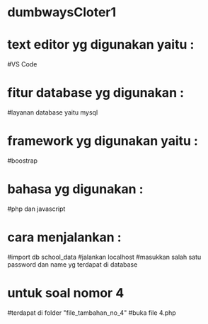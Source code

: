 # dumbwaysCloter1

# text editor yg digunakan yaitu :
#VS Code

# fitur database yg digunakan :
#layanan database yaitu mysql

# framework yg digunakan yaitu :
#boostrap 

# bahasa yg digunakan :
#php dan javascript

# cara menjalankan :
#import db school_data
#jalankan localhost
#masukkan salah satu password dan name yg terdapat di database

# untuk soal nomor 4
#terdapat di folder "file_tambahan_no_4"
#buka file 4.php